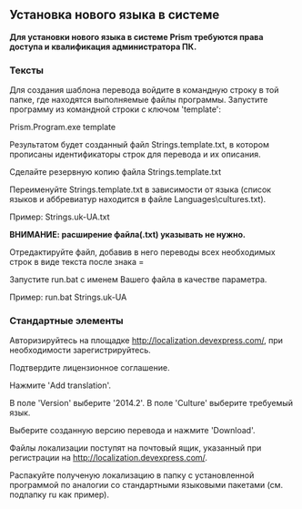 ﻿## Установка нового языка в системе

**Для установки нового языка в системе Prism требуются права доступа и квалификация администратора ПК.**

### Тексты

Для создания шаблона перевода войдите в командную строку в той папке, где находятся выполняемые файлы программы. Запустите программу из командной строки с ключом 'template': 

Prism.Program.exe template

Результатом будет созданный файл Strings.template.txt, в котором прописаны идентификаторы строк для перевода и их описания.

Сделайте резервную копию файла Strings.template.txt

Переименуйте Strings.template.txt в зависимости от языка (список языков и аббревиатур находится в файле Languages\cultures.txt).

Пример: Strings.uk-UA.txt

**ВНИМАНИЕ: расширение файла(.txt) указывать не нужно.**

Отредактируйте файл, добавив в него переводы всех необходимых строк в виде текста после знака =

Запустите run.bat с именем Вашего файла в качестве параметра.

Пример: run.bat Strings.uk-UA

### Стандартные элементы

Авторизируйтесь на площадке http://localization.devexpress.com/, при необходимости зарегистрируйтесь.

Подтвердите лицензионное соглашение.

Нажмите 'Add translation'.

В поле 'Version' выберите '2014.2'. В поле 'Culture' выберите требуемый язык.

Выберите созданную версию перевода и нажмите 'Download'.

Файлы локализации поступят на почтовый ящик, указанный при регистрации на http://localization.devexpress.com/.

Распакуйте полученую локализацию в папку с установленной программой по аналогии со стандартными языковыми пакетами (см. подпапку ru как пример).
	